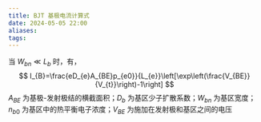 ```yaml
---
title: BJT 基极电流计算式
date: 2024-05-05 22:00
aliases: 
tags:
---
```

当 $W_{bn}\ll L_{b}$ 时，有，
$$
I_{B}=\frac{eD_{e}A_{BE}p_{e0}}{L_{e}}\left[\exp\left(\frac{V_{BE}}{V_{t}}\right)-1\right]
$$
$A_{BE}$ 为基极-发射极结的横截面积；$D_{b}$ 为基区少子扩散系数；$W_{bn}$ 为基区宽度；$n_{b0}$ 为基区中的热平衡电子浓度；$V_{BE}$ 为施加在发射极和基区之间的电压